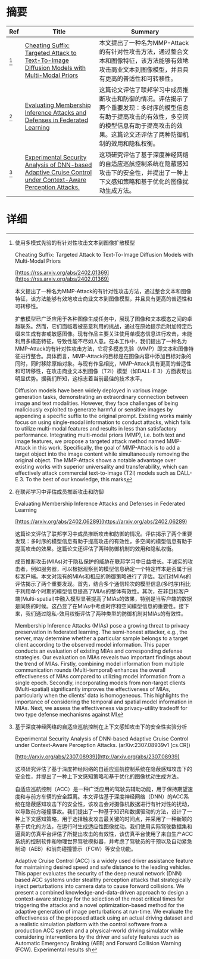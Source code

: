 # 摘要

| Ref | Title | Summary |
| --- | --- | --- |
| [^1] | [Cheating Suffix: Targeted Attack to Text-To-Image Diffusion Models with Multi-Modal Priors](https://rss.arxiv.org/abs/2402.01369) | 本文提出了一种名为MMP-Attack的有针对性攻击方法，通过整合文本和图像特征，该方法能够有效地攻击商业文本到图像模型，并且具有更高的普适性和可转移性。 |
| [^2] | [Evaluating Membership Inference Attacks and Defenses in Federated Learning](https://arxiv.org/abs/2402.06289) | 这篇论文评估了联邦学习中成员推断攻击和防御的情况。评估揭示了两个重要发现：多时序的模型信息有助于提高攻击的有效性，多空间的模型信息有助于提高攻击的效果。这篇论文还评估了两种防御机制的效用和隐私权衡。 |
| [^3] | [Experimental Security Analysis of DNN-based Adaptive Cruise Control under Context-Aware Perception Attacks.](http://arxiv.org/abs/2307.08939) | 这项研究评估了基于深度神经网络的自适应巡航控制系统在隐蔽感知攻击下的安全性，并提出了一种上下文感知策略和基于优化的图像扰动生成方法。 |

# 详细

[^1]: 使用多模式先验的有针对性攻击文本到图像扩散模型

    Cheating Suffix: Targeted Attack to Text-To-Image Diffusion Models with Multi-Modal Priors

    [https://rss.arxiv.org/abs/2402.01369](https://rss.arxiv.org/abs/2402.01369)

    本文提出了一种名为MMP-Attack的有针对性攻击方法，通过整合文本和图像特征，该方法能够有效地攻击商业文本到图像模型，并且具有更高的普适性和可转移性。

    

    扩散模型已广泛应用于各种图像生成任务中，展现了图像和文本模态之间的卓越联系。然而，它们面临着被恶意利用的挑战，通过在原始提示后附加特定后缀来生成有害或敏感图像。现有作品主要关注使用单模态信息进行攻击，未能利用多模态特征，导致性能不尽如人意。在本工作中，我们提出了一种名为MMP-Attack的有针对性攻击方法，它将多模态先验（MMP）即文本和图像特征进行整合。具体而言，MMP-Attack的目标是在图像内容中添加目标对象的同时，同时移除原始对象。与现有作品相比，MMP-Attack具有更高的普适性和可转移性，在攻击商业文本到图像（T2I）模型（如DALL-E 3）方面表现出明显优势。据我们所知，这标志着当前最佳的技术水平。

    Diffusion models have been widely deployed in various image generation tasks, demonstrating an extraordinary connection between image and text modalities. However, they face challenges of being maliciously exploited to generate harmful or sensitive images by appending a specific suffix to the original prompt. Existing works mainly focus on using single-modal information to conduct attacks, which fails to utilize multi-modal features and results in less than satisfactory performance. Integrating multi-modal priors (MMP), i.e. both text and image features, we propose a targeted attack method named MMP-Attack in this work. Specifically, the goal of MMP-Attack is to add a target object into the image content while simultaneously removing the original object. The MMP-Attack shows a notable advantage over existing works with superior universality and transferability, which can effectively attack commercial text-to-image (T2I) models such as DALL-E 3. To the best of our knowledge, this marks 
    
[^2]: 在联邦学习中评估成员推断攻击和防御

    Evaluating Membership Inference Attacks and Defenses in Federated Learning

    [https://arxiv.org/abs/2402.06289](https://arxiv.org/abs/2402.06289)

    这篇论文评估了联邦学习中成员推断攻击和防御的情况。评估揭示了两个重要发现：多时序的模型信息有助于提高攻击的有效性，多空间的模型信息有助于提高攻击的效果。这篇论文还评估了两种防御机制的效用和隐私权衡。

    

    成员推断攻击(MIAs)对于隐私保护的威胁在联邦学习中日益增长。半诚实的攻击者，例如服务器，可以根据观察到的模型信息确定一个特定样本是否属于目标客户端。本文对现有的MIAs和相应的防御策略进行了评估。我们对MIAs的评估揭示了两个重要发现。首先，结合多个通信轮次的模型信息(多时序)相比于利用单个时期的模型信息提高了MIAs的整体有效性。其次，在非目标客户端(Multi-spatial)中融入模型显著提高了MIAs的效果，特别是当客户端的数据是同质的时候。这凸显了在MIAs中考虑时序和空间模型信息的重要性。接下来，我们通过隐私-效用权衡评估了两种类型的防御机制对MIAs的有效性。

    Membership Inference Attacks (MIAs) pose a growing threat to privacy preservation in federated learning. The semi-honest attacker, e.g., the server, may determine whether a particular sample belongs to a target client according to the observed model information. This paper conducts an evaluation of existing MIAs and corresponding defense strategies. Our evaluation on MIAs reveals two important findings about the trend of MIAs. Firstly, combining model information from multiple communication rounds (Multi-temporal) enhances the overall effectiveness of MIAs compared to utilizing model information from a single epoch. Secondly, incorporating models from non-target clients (Multi-spatial) significantly improves the effectiveness of MIAs, particularly when the clients' data is homogeneous. This highlights the importance of considering the temporal and spatial model information in MIAs. Next, we assess the effectiveness via privacy-utility tradeoff for two type defense mechanisms against MI
    
[^3]: 基于深度神经网络的自适应巡航控制在上下文感知攻击下的安全性实验分析

    Experimental Security Analysis of DNN-based Adaptive Cruise Control under Context-Aware Perception Attacks. (arXiv:2307.08939v1 [cs.CR])

    [http://arxiv.org/abs/2307.08939](http://arxiv.org/abs/2307.08939)

    这项研究评估了基于深度神经网络的自适应巡航控制系统在隐蔽感知攻击下的安全性，并提出了一种上下文感知策略和基于优化的图像扰动生成方法。

    

    自适应巡航控制（ACC）是一种广泛应用的驾驶员辅助功能，用于保持期望速度和与前方车辆的安全距离。本文评估基于深度神经网络（DNN）的ACC系统在隐蔽感知攻击下的安全性，该攻击会对摄像机数据进行有针对性的扰动，以导致前方碰撞事故。我们提出了一种基于知识和数据驱动的方法，设计了一种上下文感知策略，用于选择触发攻击最关键的时间点，并采用了一种新颖的基于优化的方法，在运行时生成适应性图像扰动。我们使用实际驾驶数据集和逼真的仿真平台评估了所提出攻击的有效性，该仿真平台使用了来自生产ACC系统的控制软件和物理世界驾驶模拟器，并考虑了驾驶员的干预以及自动紧急制动（AEB）和前向碰撞警示（FCW）等安全功能。

    Adaptive Cruise Control (ACC) is a widely used driver assistance feature for maintaining desired speed and safe distance to the leading vehicles. This paper evaluates the security of the deep neural network (DNN) based ACC systems under stealthy perception attacks that strategically inject perturbations into camera data to cause forward collisions. We present a combined knowledge-and-data-driven approach to design a context-aware strategy for the selection of the most critical times for triggering the attacks and a novel optimization-based method for the adaptive generation of image perturbations at run-time. We evaluate the effectiveness of the proposed attack using an actual driving dataset and a realistic simulation platform with the control software from a production ACC system and a physical-world driving simulator while considering interventions by the driver and safety features such as Automatic Emergency Braking (AEB) and Forward Collision Warning (FCW). Experimental results sh
    

